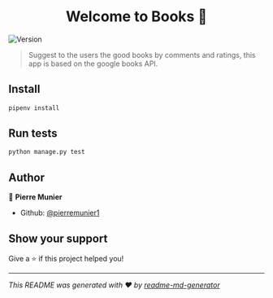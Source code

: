 <h1 align="center">Welcome to Books 👋</h1>
<p>
  <img alt="Version" src="https://img.shields.io/badge/version-0.1-blue.svg?cacheSeconds=2592000" />
</p>

> Suggest to the users the good books by comments and ratings, this app is based on the google books API.

## Install

```sh
pipenv install
```

## Run tests

```sh
python manage.py test
```

## Author

👤 **Pierre Munier**

* Github: [@pierremunier1](https://github.com/pierremunier1)

## Show your support

Give a ⭐️ if this project helped you!

***
_This README was generated with ❤️ by [readme-md-generator](https://github.com/kefranabg/readme-md-generator)_